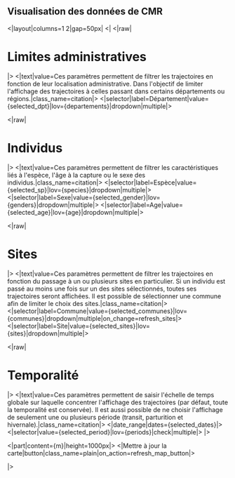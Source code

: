 ## Visualisation des données de CMR

<|layout|columns=1 2|gap=50px|
<|
<|raw|
<div class="titre-container">
    <h1 class="titre-modern">Limites administratives</h1>
    <div class="ligne-soulignement"></div>
</div>
|>
<|text|value=Ces paramètres permettent de filtrer les trajectoires en fonction de leur localisation administrative. Dans l'objectif de limiter l'affichage des trajectoires à celles passant dans certains départements ou régions.|class_name=citation|>
<|selector|label=Département|value={selected_dpt}|lov={departements}|dropdown|multiple|>

<|raw|
<div class="titre-container">
    <h1 class="titre-modern">Individus</h1>
    <div class="ligne-soulignement"></div>
</div>
|>
<|text|value=Ces paramètres permettent de filtrer les caractéristiques liés à l'espèce, l'âge à la capture ou le sexe des individus.|class_name=citation|>
<|selector|label=Espèce|value={selected_sp}|lov={species}|dropdown|multiple|>
<|selector|label=Sexe|value={selected_gender}|lov={genders}|dropdown|multiple|>
<|selector|label=Age|value={selected_age}|lov={age}|dropdown|multiple|>

<|raw|
<div class="titre-container">
    <h1 class="titre-modern">Sites</h1>
    <div class="ligne-soulignement"></div>
</div>
|>
<|text|value=Ces paramètres permettent de filtrer les trajectoires en fonction du passage à un ou plusieurs sites en particulier. Si un individu est passé au moins une fois sur un des sites sélectionnés, toutes ses trajectoires seront affichées. Il est possible de sélectionner une commune afin de limiter le choix des sites.|class_name=citation|>
<|selector|label=Commune|value={selected_communes}|lov={communes}|dropdown|multiple|on_change=refresh_sites|>
<|selector|label=Site|value={selected_sites}|lov={sites}|dropdown|multiple|>

<|raw|
<div class="titre-container">
    <h1 class="titre-modern">Temporalité</h1>
    <div class="ligne-soulignement"></div>
</div>
|>
<|text|value=Ces paramètres permettent de saisir l'échelle de temps globale sur laquelle concentrer l'affichage des trajectoires (par défaut, toute la temporalité est conservée). Il est aussi possible de ne choisir l'affichage de seulement une ou plusieurs période (transit, parturition et hivernale).|class_name=citation|>
<|date_range|dates={selected_dates}|>
<|selector|value={selected_period}|lov={periods}|check|multiple|>
|>

<|part|content={m}|height=1000px|>
<|Mettre à jour la carte|button|class_name=plain|on_action=refresh_map_button|>

|>
